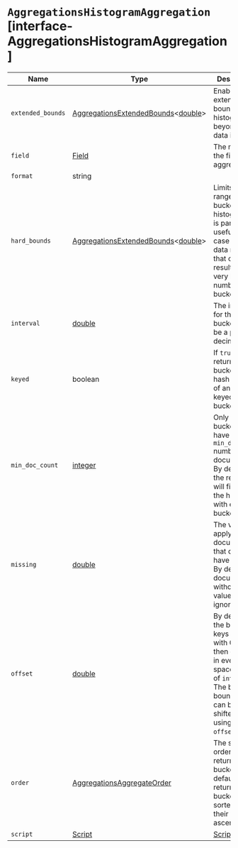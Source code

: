 # `AggregationsHistogramAggregation` [interface-AggregationsHistogramAggregation]

| Name | Type | Description |
| - | - | - |
| `extended_bounds` | [AggregationsExtendedBounds](./AggregationsExtendedBounds.md)<[double](./double.md)> | Enables extending the bounds of the histogram beyond the data itself. |
| `field` | [Field](./Field.md) | The name of the field to aggregate on. |
| `format` | string | &nbsp; |
| `hard_bounds` | [AggregationsExtendedBounds](./AggregationsExtendedBounds.md)<[double](./double.md)> | Limits the range of buckets in the histogram. It is particularly useful in the case of open data ranges that can result in a very large number of buckets. |
| `interval` | [double](./double.md) | The interval for the buckets. Must be a positive decimal. |
| `keyed` | boolean | If `true`, returns buckets as a hash instead of an array, keyed by the bucket keys. |
| `min_doc_count` | [integer](./integer.md) | Only returns buckets that have `min_doc_count` number of documents. By default, the response will fill gaps in the histogram with empty buckets. |
| `missing` | [double](./double.md) | The value to apply to documents that do not have a value. By default, documents without a value are ignored. |
| `offset` | [double](./double.md) | By default, the bucket keys start with 0 and then continue in even spaced steps of `interval`. The bucket boundaries can be shifted by using the `offset` option. |
| `order` | [AggregationsAggregateOrder](./AggregationsAggregateOrder.md) | The sort order of the returned buckets. By default, the returned buckets are sorted by their key ascending. |
| `script` | [Script](./Script.md) | [ScriptSource](./ScriptSource.md) | &nbsp; |

